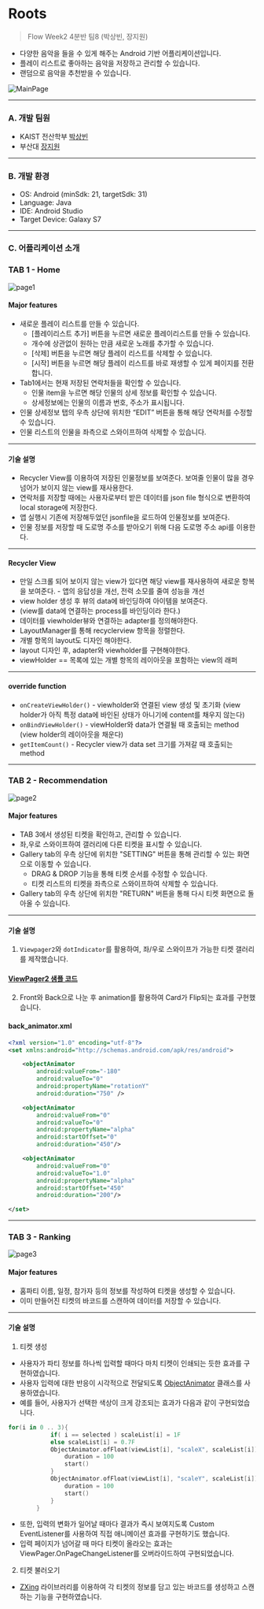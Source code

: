# Roots
> Flow Week2 4분반 팀8 (박상빈, 장지원) 


* 다양한 음악을 들을 수 있게 해주는 Android 기반 어플리케이션입니다.  
* 플레이 리스트로 좋아하는 음악을 저장하고 관리할 수 있습니다.  
* 랜덤으로 음악을 추천받을 수 있습니다.  

![MainPage](https://user-images.githubusercontent.com/63276842/148056550-1f43af05-117b-4e8d-b836-e8171faa55b6.png)  
***

### A. 개발 팀원  
* KAIST 전산학부 [박상빈](https://github.com/sbpark0611)  
* 부산대  [장지원](https://github.com/DebbieIsFree)  
***

### B. 개발 환경  
* OS: Android (minSdk: 21, targetSdk: 31)  
* Language: Java  
* IDE: Android Studio  
* Target Device: Galaxy S7  
***

### C. 어플리케이션 소개  
### TAB 1 - Home  
![page1](https://user-images.githubusercontent.com/63276842/148056876-f0e7b970-e8a1-4884-82ce-0edb704d227f.png)  
#### Major features   
* 새로운 플레이 리스트를 만들 수 있습니다.
  * [플레이리스트 추가] 버튼을 누르면 새로운 플레이리스트를 만들 수 있습니다. 
  * 개수에 상관없이 원하는 만큼 새로운 노래를 추가할 수 있습니다.
  * [삭제] 버튼을 누르면 해당 플레이 리스트를 삭제할 수 있습니다.
  * [시작] 버튼을 누르면 해당 플레이 리스트를 바로 재생할 수 있게 페이지를 전환합니다.  
* Tab1에서는 현재 저장된 연락처들을 확인할 수 있습니다.  
  * 인물 item을 누르면 해당 인물의 상세 정보를 확인할 수 있습니다.  
  * 상세정보에는 인물의 이름과 번호, 주소가 표시됩니다.  
* 인물 상세정보 탭의 우측 상단에 위치한 “EDIT” 버튼을 통해 해당 연락처를 수정할 수 있습니다.  
* 인물 리스트의 인물을 좌측으로 스와이프하여 삭제할 수 있습니다.  
***
#### 기술 설명  
* Recycler View를 이용하여 저장된 인물정보를 보여준다. 보여줄 인물이 많을 경우 넘어가 보이지 않는 view를 재사용한다.  
* 연락처를 저장할 때에는 사용자로부터 받은 데이터를 json file 형식으로 변환하여 local storage에 저장한다.  
* 앱 실행시 기존에 저장해두었던 jsonfile을 로드하여 인물정보를 보여준다.  
* 인물 정보를 저장할 때 도로명 주소를 받아오기 위해 다음 도로명 주소 api를 이용한다.  
***
#### Recycler View  
* 만일 스크롤 되어 보이지 않는 view가 있다면 해당 view를 재사용하여 새로운 항복을 보여준다. - 앱의 응답성을 개선, 전력 소모를 줄여 성능을 개선  
* view holder 생성 후 뷰의 data에 바인딩하여 아이템을 보여준다.  
* (view를 data에 연결하는 process를 바인딩이라 한다.)  
* 데이터를 viewholder뷰와 연결하는 adapter를 정의해야한다.  
* LayoutManager를 통해 recyclerview 항목을 정렬한다.  
* 개별 항목의 layout도 디자인 해야한다.  
* layout 디자인 후, adapter와 viewholder를 구현해야한다.  
* viewHolder == 목록에 있는 개별 항목의 레이아웃을 포함하는 view의 래퍼  
***
#### override function  
* `onCreateViewHolder()` - viewholder와 연결된 view 생성 및 초기화 (view holder가 아직 특정 data에 바인된 상태가 아니기에 content를 채우지 않는다)  
* `onBindViewHolder()` - viewHolder와 data가 연결될 때 호출되는 method (view holder의 레이아웃을 채운다)  
* `getItemCount()` - Recycler view가 data set 크기를 가져갈 때 호출되는 method  
***

### TAB 2 - Recommendation 
![page2](https://user-images.githubusercontent.com/63276842/148057329-00492a6b-a80d-4185-a264-f35d6cebfbfa.png)  
  
#### Major features   
* TAB 3에서 생성된 티켓을 확인하고, 관리할 수 있습니다.  
* 좌,우로 스와이프하여 갤러리에 다른 티켓을 표시할 수 있습니다.  
* Gallery tab의 우측 상단에 위치한 "SETTING" 버튼을 통해 관리할 수 있는 화면으로 이동할 수 있습니다.  
  * DRAG & DROP 기능을 통해 티켓 순서를 수정할 수 있습니다.  
  * 티켓 리스트의 티켓을 좌측으로 스와이프하여 삭제할 수 있습니다.  
* Gallery tab의 우측 상단에 위치한 "RETURN" 버튼을 통해 다시 티켓 화면으로 돌아올 수 있습니다.  
***
#### 기술 설명  
1. `Viewpager2`와 `dotIndicator`를 활용하여, 좌/우로 스와이프가 가능한 티켓 갤러리를 제작했습니다.  
#### [ViewPager2 샘플 코드](https://github.com/android/views-widgets-samples/tree/master/ViewPager2)  
2. Front와 Back으로 나눈 후 animation를 활용하여 Card가 Flip되는 효과를 구현했습니다.  
#### back_animator.xml  
```xml
<?xml version="1.0" encoding="utf-8"?>
<set xmlns:android="http://schemas.android.com/apk/res/android">

    <objectAnimator
        android:valueFrom="-180"
        android:valueTo="0"
        android:propertyName="rotationY"
        android:duration="750" />

    <objectAnimator
        android:valueFrom="0"
        android:valueTo="0"
        android:propertyName="alpha"
        android:startOffset="0"
        android:duration="450"/>

    <objectAnimator
        android:valueFrom="0"
        android:valueTo="1.0"
        android:propertyName="alpha"
        android:startOffset="450"
        android:duration="200"/>

</set>
```

***

### TAB 3 - Ranking  
![page3](https://user-images.githubusercontent.com/63276842/148057789-49047c7d-5829-42c5-9ce2-1221ff2f84b6.png)  

#### Major features   
* 홈파티 이름, 일정, 참가자 등의 정보를 작성하여 티켓을 생성할 수 있습니다.  
* 이미 만들어진 티켓의 바코드를 스캔하여 데이터를 저장할 수 있습니다.  
***

#### 기술 설명  
1. 티켓 생성  
* 사용자가 파티 정보를 하나씩 입력할 때마다 마치 티켓이 인쇄되는 듯한 효과를 구현하였습니다.  
* 사용자 입력에 대한 반응이 시각적으로 전달되도록 [ObjectAnimator](https://developer.android.com/reference/android/animation/ObjectAnimator) 클래스를 사용하였습니다.  
* 예를 들어, 사용자가 선택한 색상이 크게 강조되는 효과가 다음과 같이 구현되었습니다.  
```kotlin
for(i in 0 .. 3){
            if( i == selected ) scaleList[i] = 1F
            else scaleList[i] = 0.7F
            ObjectAnimator.ofFloat(viewList[i], "scaleX", scaleList[i]).apply {
                duration = 100
                start()
            }
            ObjectAnimator.ofFloat(viewList[i], "scaleY", scaleList[i]).apply {
                duration = 100
                start()
            }
        }
```
* 또한, 입력의 변화가 일어날 때마다 결과가 즉시 보여지도록 Custom EventListener를 사용하여 직접 애니메이션 효과를 구현하기도 했습니다.  
* 입력 페이지가 넘어갈 때 마다 티켓이 올라오는 효과는 ViewPager.OnPageChangeListener를 오버라이드하여 구현되었습니다.  

2. 티켓 불러오기  
* [ZXing](https://github.com/journeyapps/zxing-android-embedded) 라이브러리를 이용하여 각 티켓의 정보를 담고 있는 바코드를 생성하고 스캔하는 기능을 구현하였습니다.  
